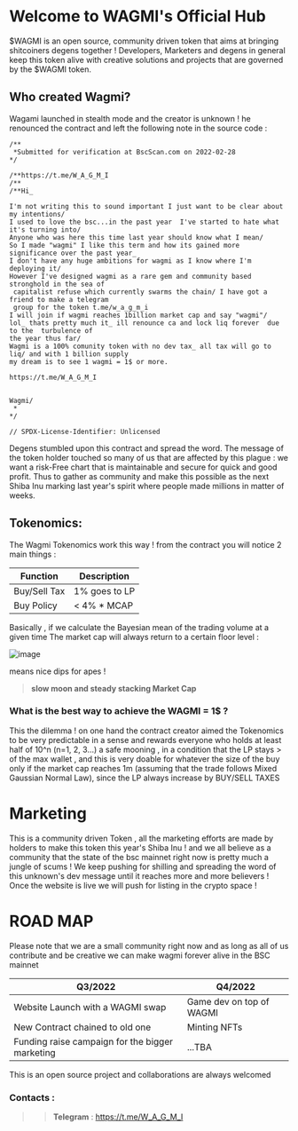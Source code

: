 # Welcome to WAGMI's  Official Hub


$WAGMI is an open source, community driven token that aims at bringing shitcoiners degens together ! Developers, Marketers and degens in general keep this token alive with creative solutions and projects that are governed by the $WAGMI token.


## Who created Wagmi?

Wagami launched in stealth mode and the creator is unknown ! he renounced the contract and left the following note in the source code : 

```
/**
 *Submitted for verification at BscScan.com on 2022-02-28
*/

/**https://t.me/W_A_G_M_I
/**
/**Hi_

I'm not writing this to sound important I just want to be clear about my intentions/
I used to love the bsc...in the past year  I've started to hate what it's turning into/
Anyone who was here this time last year should know what I mean/
So I made "wagmi" I like this term and how its gained more significance over the past year_ 
I don't have any huge ambitions for wagmi as I know where I'm deploying it/
However I've designed wagmi as a rare gem and community based stronghold in the sea of
 capitalist refuse which currently swarms the chain/ I have got a friend to make a telegram 
 group for the token t.me/w_a_g_m_i 
I will join if wagmi reaches 1billion market cap and say "wagmi"/
lol_ thats pretty much it_ ill renounce ca and lock liq forever  due to the  turbulence of 
the year thus far/ 
Wagmi is a 100% comunity token with no dev tax_ all tax will go to liq/ and with 1 billion supply
my dream is to see 1 wagmi = 1$ or more.

https://t.me/W_A_G_M_I


Wagmi/
 *
*/ 

// SPDX-License-Identifier: Unlicensed

````
Degens stumbled upon this contract and spread the word. The message of the token holder touched so many of us that are affected by this plague :  we want a risk-Free chart that is maintainable and secure for quick and good profit. Thus to gather as community and make this possible as the next Shiba Inu marking last year's spirit where people made millions in matter of weeks.

## Tokenomics:

The Wagmi Tokenomics work this way ! from the contract you will notice 2 main things : 

| Function      | Description |
| -----------  | ----------- |
| Buy/Sell Tax          | 1% goes to LP|       |
| Buy Policy          | < 4% * MCAP            |

Basically , if we calculate the Bayesian mean of the trading volume at a given time The market cap will always return to a certain floor level : 

<!-- >> <img src="https://latex.codecogs.com/svg.latex?\Large&space;MCAP_{n+1} = \sum_{\forall i}{Trade_{i}} * 1% + LP + MCAP_{n}" title="\Large =MCAP_{n+1} = \sum_{\forall i}{Trade_{i}} * 1% + LP + MCAP_{n}" />
 -->
<!--  ![\Large MCAP_{n+1} = \sum_{\forall i}{Trade_{i}} * 1% + LP + MCAP_{n}](https://latex.codecogs.com/svg.latex?\Large&space;MCAP_{n+1} = \sum_{\forall i}{Trade_{i}} * 1% + LP + MCAP_{n})
 -->
![image](https://user-images.githubusercontent.com/100638761/156125355-3fc92be8-455a-4623-8d3e-018996690bd6.png)

means nice dips for apes ! 


> **slow moon and steady stacking Market Cap**


### What is the best way to achieve the WAGMI = 1$ ?


This the dilemma ! on one hand the contract creator aimed the Tokenomics to be very predictable in a sense and rewards everyone who holds at least half of 10^n (n=1, 2, 3...) a safe mooning , in a condition that the LP  stays > of the max wallet , and this is very doable for whatever the size of the buy only if the market cap reaches 1m (assuming that the trade follows Mixed Gaussian Normal Law), since the LP always increase by BUY/SELL TAXES

# Marketing 

This is a community driven Token , all the marketing efforts are made by holders to make this token this year's Shiba Inu ! and we all believe as a community that the state of the bsc mainnet right now is pretty much a jungle of scums !
We keep pushing for shilling and spreading the word of this unknown's dev message until it reaches more and more believers ! Once the website is live we will push for listing in the crypto space ! 

# ROAD MAP
Please note that we are a small community right now and as long as all of us contribute and be creative we can make wagmi forever alive in the BSC mainnet

|Q3/2022         | Q4/2022 |
| -----------    | ----------- |
| Website Launch with a WAGMI swap  | Game dev on top of WAGMI |        |
| New Contract chained to old one   | Minting NFTs             |
| Funding raise campaign for the bigger marketing  | ...TBA    |


This is an open source project and collaborations are always welcomed

### Contacts :

>> **Telegram** : https://t.me/W_A_G_M_I
